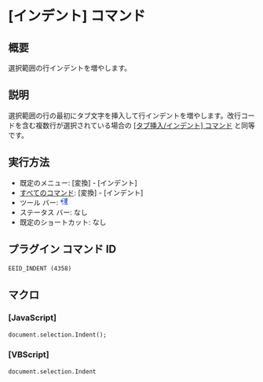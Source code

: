 # \[インデント\] コマンド

## 概要

選択範囲の行インデントを増やします。

## 説明

選択範囲の行の最初にタブ文字を挿入して行インデントを増やします。改行コードを含む複数行が選択されている場合の [\[タブ挿入/インデント\] コマンド](../edit/tab) と同等です。

## 実行方法

- 既定のメニュー: \[変換\] \- \[インデント\]
- [すべてのコマンド](../../glossary/allcommands): \[変換\] \- \[インデント\]
- ツール バー: ![](../../images/indent.png)
- ステータス バー: なし
- 既定のショートカット: なし

## プラグイン コマンド ID

```
EEID_INDENT (4358)
```

## マクロ

### \[JavaScript\]

```
document.selection.Indent();
```

### \[VBScript\]

```
document.selection.Indent
```
